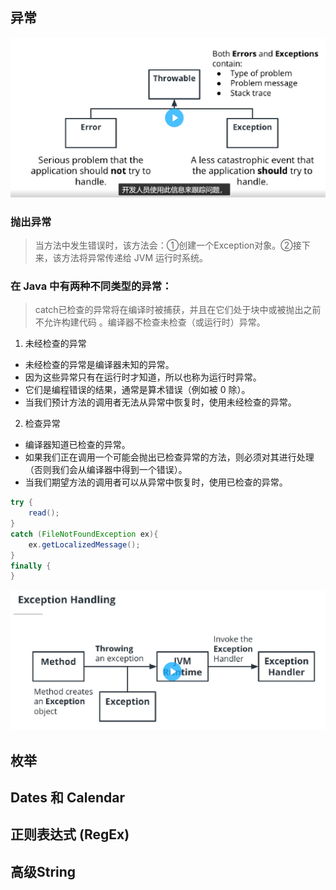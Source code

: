 ## 异常
![error和exception](捕获.PNG)
### 抛出异常
> 当方法中发生错误时，该方法会：①创建一个Exception对象。②接下来，该方法将异常传递给 JVM 运行时系统。

### 在 Java 中有两种不同类型的异常：
> catch已检查的异常将在编译时被捕获，并且在它们处于块中或被抛出之前不允许构建代码 。编译器不检查未检查（或运行时）异常。
1. 未经检查的异常
- 未经检查的异常是编译器未知的异常。
- 因为这些异常只有在运行时才知道，所以也称为运行时异常。
- 它们是编程错误的结果，通常是算术错误（例如被 0 除）。
- 当我们预计方法的调用者无法从异常中恢复时，使用未经检查的异常。
2. 检查异常
- 编译器知道已检查的异常。
- 如果我们正在调用一个可能会抛出已检查异常的方法，则必须对其进行处理（否则我们会从编译器中得到一个错误）。
- 当我们期望方法的调用者可以从异常中恢复时，使用已检查的异常。
```java
try {
    read();
}
catch (FileNotFoundException ex){
    ex.getLocalizedMessage();
}
finally {
}
```
![异常处理过程](捕获2.PNG)
## 枚举

## Dates 和 Calendar

## 正则表达式 (RegEx)

## 高级String